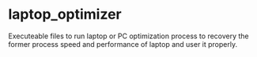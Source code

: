 # laptop_optimizer
Executeable files to run laptop or PC optimization process to recovery the former process speed and performance of laptop and user it properly.
